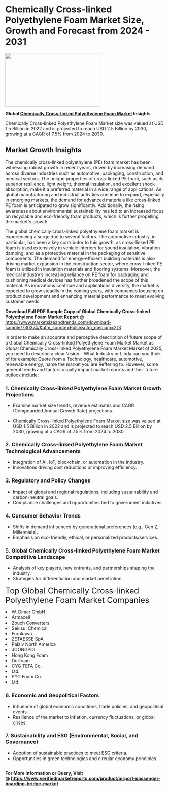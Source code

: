 <H1>Chemically Cross-linked Polyethylene Foam Market Size, Growth and Forecast from 2024 - 2031</H1><img class="aligncenter size-medium wp-image-584254" src="https://thirdeyenews.in/wp-content/uploads/2024/09/Global-Market-Research-300x168.jpeg" alt="" width="300" height="168" /><p><strong>Global&nbsp;<a href="https://www.marketsizeandtrends.com/download-sample/730374/&amp;utm_source=Pulse&amp;utm_medium=213">Chemically Cross-linked Polyethylene Foam Market</a> Insights</strong></p><p>Chemically Cross-linked Polyethylene Foam Market size was valued at USD 1.5 Billion in 2022 and is projected to reach USD 2.5 Billion by 2030, growing at a CAGR of 7.5% from 2024 to 2030.</p><p><h2>Market Growth Insights</h2> <p>The chemically cross-linked polyethylene (PE) foam market has been witnessing robust growth in recent years, driven by increasing demand across diverse industries such as automotive, packaging, construction, and medical sectors. The unique properties of cross-linked PE foam, such as its superior resilience, light weight, thermal insulation, and excellent shock absorption, make it a preferred material in a wide range of applications. As global manufacturing and industrial activities continue to expand, especially in emerging markets, the demand for advanced materials like cross-linked PE foam is anticipated to grow significantly. Additionally, the rising awareness about environmental sustainability has led to an increased focus on recyclable and eco-friendly foam products, which is further propelling the market's growth. </p> <p>The global chemically cross-linked polyethylene foam market is experiencing a surge due to several factors. The automotive industry, in particular, has been a key contributor to this growth, as cross-linked PE foam is used extensively in vehicle interiors for sound insulation, vibration damping, and as a protective material in the packaging of sensitive components. The demand for energy-efficient building materials is also driving market expansion in the construction sector, where cross-linked PE foam is utilized in insulation materials and flooring systems. Moreover, the medical industry’s increasing reliance on PE foam for packaging and cushioning medical devices has further broadened the scope of this material. As innovations continue and applications diversify, the market is expected to grow steadily in the coming years, with companies focusing on product development and enhancing material performance to meet evolving customer needs. </p><p><span class=""><strong>Download Full PDF Sample Copy of Global Chemically Cross-linked Polyethylene Foam Market Report</strong> @ <a href="https://www.marketsizeandtrends.com/download-sample/730374/&amp;utm_source=Pulse&amp;utm_medium=213" target="_blank">https://www.marketsizeandtrends.com/download-sample/730374/&amp;utm_source=Pulse&amp;utm_medium=213</a></span></p><p>In order to make an accurate and perceptive description of future scope of a Global&nbsp;Chemically Cross-linked Polyethylene Foam Market Market as Global&nbsp;Chemically Cross-linked Polyethylene Foam Market Market of 2025, you need to describe a clear Vision &ndash; What Industry or Linda can you think of for example: Quote from a Technology, healthcare, automotive, renewable energy, name the market you are Reffering to. However, some general trends and factors usually impact market reports and their future outlook include:</p><h3>1.&nbsp;<strong>Chemically Cross-linked Polyethylene Foam Market Growth Projections</strong></h3><ul><li>Examine market size trends, revenue estimates and CAGR (Compounded Annual Growth Rate) projections.</li><li><p>Chemically Cross-linked Polyethylene Foam Market size was valued at USD 1.5 Billion in 2022 and is projected to reach USD 2.5 Billion by 2030, growing at a CAGR of 7.5% from 2024 to 2030.</p></li></ul><h3>2.&nbsp;<strong>Chemically Cross-linked Polyethylene Foam Market Technological Advancements</strong></h3><ul><li>Integration of AI, IoT, blockchain, or automation in the industry.</li><li>Innovations driving cost reductions or improving efficiency.</li></ul><h3>3.&nbsp;<strong>Regulatory and Policy Changes</strong></h3><ul><li>Impact of global and regional regulations, including sustainability and carbon-neutral goals.</li><li>Compliance challenges and opportunities tied to government initiatives.</li></ul><h3>4.&nbsp;<strong>Consumer Behavior Trends</strong></h3><ul><li>Shifts in demand influenced by generational preferences (e.g., Gen Z, Millennials).</li><li>Emphasis on eco-friendly, ethical, or personalized products/services.</li></ul><h3>5.&nbsp;<strong>Global Chemically Cross-linked Polyethylene Foam Market Competitive Landscape</strong></h3><ul><li>Analysis of key players, new entrants, and partnerships shaping the industry.</li><li>Strategies for differentiation and market penetration.</li></ul><p data-pm-slice="1 1 []"><span style="color: inherit; font-family: inherit; font-size: 25px;">Top Global Chemically Cross-linked Polyethylene Foam Market Companies</span></p><div class="" data-test-id=""><p><li>W. Dimer GmbH</li><li> Armacell</li><li> Zouch Converters</li><li> Sekisui Chemical</li><li> Furukawa</li><li> ZETAESSE SpA</li><li> Palziv North America</li><li> JOONGPOL</li><li> Hong Kong Foam</li><li> Durfoam</li><li> CYG TEFA Co.</li><li> Ltd.</li><li> PYG Foam Co.</li><li> Ltd.</li></p></div><h3>6.&nbsp;<strong>Economic and Geopolitical Factors</strong></h3><ul><li>Influence of global economic conditions, trade policies, and geopolitical events.</li><li>Resilience of the market to inflation, currency fluctuations, or global crises.</li></ul><h3>7.&nbsp;<strong>Sustainability and ESG (Environmental, Social, and Governance)</strong></h3><ul><li>Adoption of sustainable practices to meet ESG criteria.</li><li>Opportunities in green technologies and circular economy principles.</li></ul><h2><strong style="font-size: 14px;">For More Information or Query, Visit @&nbsp;</strong><a style="background-color: #ffffff; font-size: 14px;" href="https://www.marketsizeandtrends.com/report/chemically-cross-linked-polyethylene-foam-market/" target="_blank">https://www.verifiedmarketreports.com/product/airport-passenger-boarding-bridge-market</a></h2>
